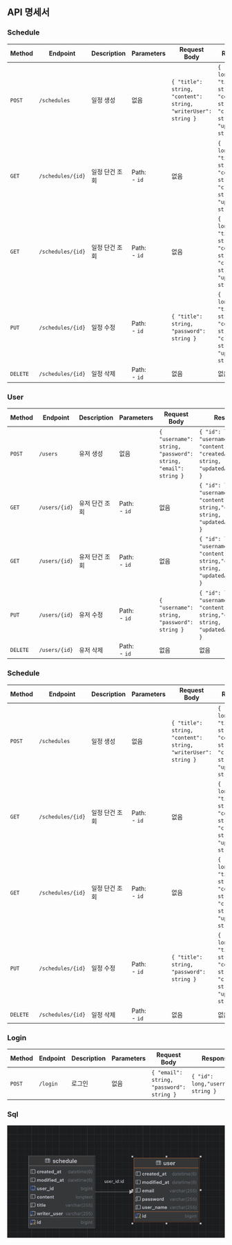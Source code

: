 

## API 명세서

### Schedule
| **Method** | **Endpoint**      | **Description** | **Parameters**                                             | **Request Body**                                               | **Response**                                                                                                      | **Status Code** |
|------------|-------------------|-----------------|------------------------------------------------------------|----------------------------------------------------------------|-------------------------------------------------------------------------------------------------------------------|-----------------|
| `POST`     | `/schedules`      | 일정 생성           | 없음                                                         | `{ "title": string, "content": string, "writerUser": string }` | `{ "id": long, "title": string, "content": string, "createdAt": string, "updatedAt": string }` | `200 OK`        |
| `GET`      | `/schedules/{id}` | 일정 단건 조회        | Path: <br> - `id`                                          | 없음                                                             | `{ "id": long, "title": string, "content": string,  "createdAt": string, "updatedAt": string }` | `200 OK`        |
| `GET`      | `/schedules/{id}` | 일정 단건 조회        | Path: <br> - `id`                                          | 없음                                                             | `{ "id": long, "title": string, "content": string,  "createdAt": string, "updatedAt": string }` | `200 OK`        |
`PUT`      | `/schedules/{id}` | 일정 수정           | Path: <br> - `id`                                          | `{ "title": string, "password": string }`                      | `{ "id": long, "title": string, "content": string, "createdAt": string, "updatedAt": string }` | `200 OK`        |
| `DELETE`   | `/schedules/{id}` | 일정 삭제           | Path: <br> - `id` | 없음                                                             | 없음                                                                                                                | `200 OK`        |

### User
 **Method** | **Endpoint**      | **Description** | **Parameters**                                              | **Request Body**                                              | **Response**                                                                                                         | **Status Code** |
|------------|-------------------|-----------------|-------------------------------------------------------------|---------------------------------------------------------------|----------------------------------------------------------------------------------------------------------------------|-----------------|
| `POST`     | `/users`          | 유저 생성           | 없음                                                          | `{ "username": string, "password": string, "email": string }` | `{ "id": long, "username": string, "content": string, "createdAt": string, "updatedAt": string }` | `200 OK`        |
| `GET`      | `/users/{id}` | 유저 단건 조회        | Path: <br> - `id`                                           | 없음                                                            | `{ "id": long, "username": string, "content": string,"createdAt": string, "updatedAt": string }`   | `200 OK`        |
| `GET`      | `/users/{id}` | 유저 단건 조회        | Path: <br> - `id`                                           | 없음                                                            | `{ "id": long, "username": string, "content": string,"createdAt": string, "updatedAt": string }`   | `200 OK`        |
`PUT`      | `/users/{id}` | 유저 수정           | Path: <br> - `id`                                           | `{ "username": string, "password": string }`                  | `{ "id": long, "username": string, "content": string,"createdAt": string, "updatedAt": string }`   | `200 OK`        |
| `DELETE`   | `/users/{id}` | 유저 삭제           | Path: <br> - `id`   | 없음                                                            | 없음                                                                                                                   | `200 OK`        |

### Schedule
| **Method** | **Endpoint**      | **Description** | **Parameters**                                             | **Request Body**                                               | **Response**                                                                                                      | **Status Code** |
|------------|-------------------|-----------------|------------------------------------------------------------|----------------------------------------------------------------|-------------------------------------------------------------------------------------------------------------------|-----------------|
| `POST`     | `/schedules`      | 일정 생성           | 없음                                                         | `{ "title": string, "content": string, "writerUser": string }` | `{ "id": long, "title": string, "content": string, "createdAt": string, "updatedAt": string }` | `200 OK`        |
| `GET`      | `/schedules/{id}` | 일정 단건 조회        | Path: <br> - `id`                                          | 없음                                                             | `{ "id": long, "title": string, "content": string,  "createdAt": string, "updatedAt": string }` | `200 OK`        |
| `GET`      | `/schedules/{id}` | 일정 단건 조회        | Path: <br> - `id`                                          | 없음                                                             | `{ "id": long, "title": string, "content": string,  "createdAt": string, "updatedAt": string }` | `200 OK`        |
`PUT`      | `/schedules/{id}` | 일정 수정           | Path: <br> - `id`                                          | `{ "title": string, "password": string }`                      | `{ "id": long, "title": string, "content": string, "createdAt": string, "updatedAt": string }` | `200 OK`        |
| `DELETE`   | `/schedules/{id}` | 일정 삭제           | Path: <br> - `id` | 없음                                                             | 없음                                                                                                                | `200 OK`        |


### Login
| **Method** | **Endpoint**      | **Description** | **Parameters**                                             | **Request Body**                                            | **Response**                                                                                 | **Status Code** |
|------------|-------------------|-----------------|------------------------------------------------------------|-------------------------------------------------------------|----------------------------------------------------------------------------------------------|-----------------|
| `POST`     | `/login`          | 로그인             | 없음                                                         | `{ "email": string, "password": string }` | `{ "id": long,"username": string }`                  | `200 OK`        |

### Sql
![다이어 그램](image/diagram.png)